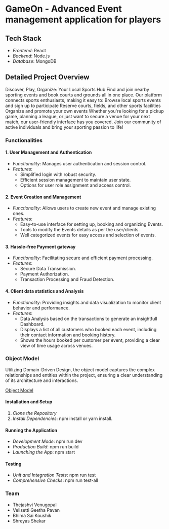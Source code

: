 # GameOn - Advanced Event management application for players

## Tech Stack

- *Frontend*: React
- *Backend*: Node.js
- *Database*: MongoDB


## Detailed Project Overview

Discover, Play, Organize: Your Local Sports Hub
Find and join nearby sporting events and book courts and grounds all in one place. Our platform connects sports enthusiasts, making it easy to:
Browse local sports events and sign up to participate
Reserve courts, fields, and other sports facilities
Organize and promote your own events
Whether you're looking for a pickup game, planning a league, or just want to secure a venue for your next match, our user-friendly interface has you covered. Join our community of active individuals and bring your sporting passion to life!


### Functionalities

#### 1. User Management and Authentication
- *Functionality*: Manages user authentication and session control.
- *Features*:
  - Simplified login with robust security.
  - Efficient session management to maintain user state.
  - Options for user role assignment and access control.

#### 2. Event Creation and Management
- *Functionality*: Allows users to create new event and manage existing ones.
- *Features*:
  - Easy-to-use interface for setting up, booking and organizing Events.
  - Tools to modify the Events details as per the user/clients.
  - Well categorized events for easy access and selection of events.

#### 3. Hassle-free Payment gateway
- *Functionality*: Facilitating secure and efficient payment processing.
- *Features*:
  - Secure Data Transmission.
  - Payment Authorization.
  - Transaction Processing and Fraud Detection.

#### 4. Client data statistics and Analysis
- *Functionality*: Providing insights and data visualization to monitor client behavior and performance.
- *Features*:
  - Data Analysis based on the transactions to generate an insightfull Dashboard.
  - Displays a list of all customers who booked each event, including their contact information and booking history.
  - Shows the hours booked per customer per event, providing a clear view of time usage across venues.

### Object Model
Utilizing Domain-Driven Design, the object model captures the complex relationships and entities within the project, ensuring a clear understanding of its architecture and interactions.

<a title="Object Model" href="./backend/docs/GameOnModel.md">Object Model</a>

#### Installation and Setup
1. *Clone the Repository*
2. *Install Dependencies*: npm install or yarn install.

#### Running the Application
- *Development Mode*: npm run dev
- *Production Build*: npm run build
- *Launching the App*: npm start

#### Testing
- *Unit and Integration Tests*: npm run test
- *Comprehensive Checks*: npm run test-all

### Team
- Thejashvi Venugopal
- Velisetti Geetha Pavan
- Bhima Sai Koushik
- Shreyas Shekar
